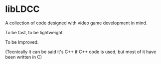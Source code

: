 # libLDCC
A collection of code designed with video game development in mind.

To be fast, to be lightweight.

To be Improved.


(Tecnically it can be said it's C++ if C++ code is used, but most of it have been written in C)
